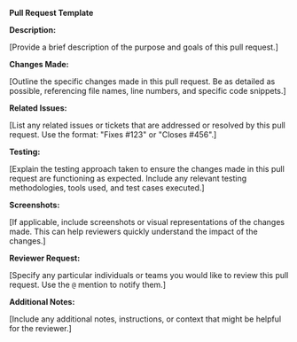 **Pull Request Template**

**Description:**

[Provide a brief description of the purpose and goals of this pull request.]

**Changes Made:**

[Outline the specific changes made in this pull request. Be as detailed as possible, referencing file names, line numbers, and specific code snippets.]

**Related Issues:**

[List any related issues or tickets that are addressed or resolved by this pull request. Use the format: "Fixes #123" or "Closes #456".]

**Testing:**

[Explain the testing approach taken to ensure the changes made in this pull request are functioning as expected. Include any relevant testing methodologies, tools used, and test cases executed.]

**Screenshots:**

[If applicable, include screenshots or visual representations of the changes made. This can help reviewers quickly understand the impact of the changes.]

**Reviewer Request:**

[Specify any particular individuals or teams you would like to review this pull request. Use the `@` mention to notify them.]

**Additional Notes:**

[Include any additional notes, instructions, or context that might be helpful for the reviewer.]
